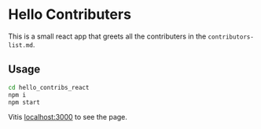 # Hello Contributers
This is a small react app that greets all the contributers in the `contributors-list.md`.

## Usage
```sh
cd hello_contribs_react
npm i
npm start
```
Vitis [localhost:3000](http://localhost:3000/) to see the page.